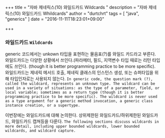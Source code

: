 +++
title = "자바 제네릭스(10) 와일드카드 Wildcards "
description = "자바 제네릭스(10) 와일드카드 Whildcards"
author = "durtchrt"
tags = [ "java", "generics"  ]
date = "2016-11-11T18:23:01+09:00"

+++

### 와일드카드 `Wildcards`

generic 코드에서는 unkown 타입을 표현하는 물음표(?)를 와일드 카드라고 부른다. 와일드카드는 다양한 상황에서 쓰인다.(파라메터, 필드, 지역변수 타입 때로는 리턴 타입에도 쓰인다. (though it is better programming practice to be more specific). 와일드카드는 제네릭 메서드 호출, 제네릭 클래스의 인스턴스 생성, 또는 슈퍼타입을 위해 타입인자로는 사용되지 않는다.
`In generic code, the question mark (?), called the wildcard, represents an unknown type. The wildcard can be used in a variety of situations: as the type of a parameter, field, or local variable; sometimes as a return type (though it is better programming practice to be more specific). The wildcard is never used as a type argument for a generic method invocation, a generic class instance creation, or a supertype.`

이번장에는 와일드카드에 대해 논의한다. 상위제한된 와일드카드/하위제한된 와일드카드, 와일드카드 캡쳐등을 다룬다.
`The following sections discuss wildcards in more detail, including upper bounded wildcards, lower bounded wildcards, and wildcard capture.`
